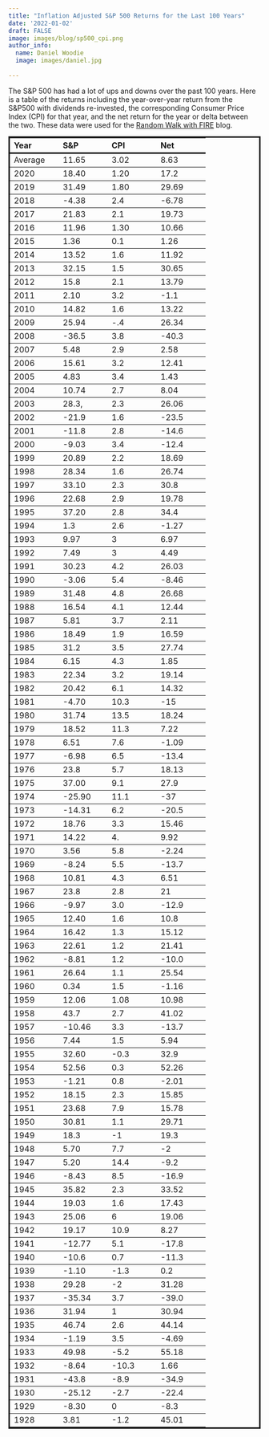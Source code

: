 ```yaml
---
title: "Inflation Adjusted S&P 500 Returns for the Last 100 Years"
date: '2022-01-02'
draft: FALSE
image: images/blog/sp500_cpi.png
author_info:
  name: Daniel Woodie
  image: images/daniel.jpg
  
---
```


<style>
td {
  width: 20%;
}

table {
  border: solid;
  margin: auto;
}

thead {
  border-bottom: solid;
}

tr {
  border-bottom: solid;
  border-width: thin;
}
</style>

The S&P 500 has had a lot of ups and downs over the past 100 years. Here is a table of the returns including the year-over-year return from the S&P500 with dividends re-invested, the corresponding Consumer Price Index (CPI) for that year, and the net return for the year or delta between the two. These data were used for the <a href="/blog/post-1/" target="_blank">Random Walk with FIRE</a> blog.





| Year        | S&P         | CPI           | Net         |
| :---        | :---        | :---          | :---        |
| Average     | 11.65       | 3.02          | 8.63        |
| 2020        | 18.40       | 1.20         | 17.2           |
| 2019        | 31.49       | 1.80        | 29.69           |
| 2018        | -4.38       | 2.4         | -6.78           |
| 2017        | 21.83       | 2.1         | 19.73           |
| 2016        | 11.96       | 1.30        | 10.66           |
| 2015        | 1.36        | 0.1         | 1.26           |
| 2014        | 13.52       | 1.6        | 11.92           |
| 2013        | 32.15       | 1.5        | 30.65           |
| 2012        | 15.8        | 2.1        | 13.79           |
| 2011        | 2.10        | 3.2        | -1.1           |
| 2010        | 14.82       | 1.6         | 13.22           |
| 2009        | 25.94       | -.4         | 26.34           |
| 2008        | -36.5       | 3.8        | -40.3           |
| 2007        | 5.48        | 2.9        | 2.58           |
| 2006        | 15.61       | 3.2         | 12.41           |
| 2005        | 4.83        | 3.4        | 1.43           |
| 2004        | 10.74       | 2.7        | 8.04           |
| 2003        | 28.3,       | 2.3        | 26.06           |
| 2002        | -21.9       | 1.6        | -23.5           |
| 2001        | -11.8       | 2.8         | -14.6           |
| 2000        | -9.03       | 3.4        | -12.4           |
| 1999        | 20.89       | 2.2         | 18.69           |
| 1998        | 28.34       | 1.6        | 26.74           |
| 1997        | 33.10       | 2.3        | 30.8           |
| 1996        | 22.68       | 2.9        | 19.78           |
| 1995        | 37.20       | 2.8        | 34.4           |
| 1994        | 1.3         | 2.6        | -1.27           |
| 1993        | 9.97        | 3         | 6.97           |
| 1992        | 7.49        | 3        | 4.49           |
| 1991        | 30.23       | 4.2        | 26.03           |
| 1990        | -3.06       | 5.4        | -8.46           |
| 1989        | 31.48       | 4.8        | 26.68           |
| 1988        | 16.54       | 4.1        | 12.44           |
| 1987        | 5.81        | 3.7        | 2.11           |
| 1986        | 18.49       | 1.9        | 16.59           |
| 1985        | 31.2        | 3.5        | 27.74           |
| 1984        | 6.15        | 4.3        | 1.85           |
| 1983        | 22.34       | 3.2        | 19.14           |
| 1982        | 20.42       | 6.1        | 14.32           |
| 1981        | -4.70       | 10.3        | -15           |
| 1980        | 31.74       | 13.5        | 18.24           |
| 1979        | 18.52       | 11.3        | 7.22           |
| 1978        | 6.51        | 7.6        | -1.09           |
| 1977        | -6.98       | 6.5        | -13.4           |
| 1976        | 23.8        | 5.7        | 18.13           |
| 1975        | 37.00       | 9.1        | 27.9           |
| 1974        | -25.90      | 11.1         | -37           |
| 1973        | -14.31      | 6.2        | -20.5           |
| 1972        | 18.76       | 3.3        | 15.46           |
| 1971        | 14.22       | 4.        | 9.92           |
| 1970        | 3.56        | 5.8        | -2.24           |
| 1969        | -8.24       | 5.5         | -13.7           |
| 1968        | 10.81       | 4.3         | 6.51           |
| 1967        | 23.8        | 2.8        | 21           |
| 1966        | -9.97       | 3.0        | -12.9           |
| 1965        | 12.40       | 1.6        | 10.8           |
| 1964        | 16.42       | 1.3        | 15.12           |
| 1963        | 22.61       | 1.2        | 21.41           |
| 1962        | -8.81       | 1.2        | -10.0           |
| 1961        | 26.64       | 1.1        | 25.54           |
| 1960        | 0.34        | 1.5        | -1.16           |
| 1959        | 12.06       | 1.08        | 10.98           |
| 1958        | 43.7        | 2.7        | 41.02           |
| 1957        | -10.46      | 3.3        | -13.7           |
| 1956        | 7.44        | 1.5        | 5.94           |
| 1955        | 32.60       | -0.3        | 32.9           |
| 1954        | 52.56       | 0.3        | 52.26           |
| 1953        | -1.21       | 0.8        | -2.01           |
| 1952        | 18.15       | 2.3        | 15.85           |
| 1951        | 23.68       | 7.9        | 15.78           |
| 1950        | 30.81       | 1.1        | 29.71           |
| 1949        | 18.3        | -1        | 19.3           |
| 1948        | 5.70        | 7.7        | -2           |
| 1947        | 5.20        | 14.4        | -9.2           |
| 1946        | -8.43       | 8.5        | -16.9           |
| 1945        | 35.82       | 2.3        | 33.52           |
| 1944        | 19.03       | 1.6        | 17.43           |
| 1943        | 25.06       | 6        | 19.06           |
| 1942        | 19.17       | 10.9        | 8.27           |
| 1941        | -12.77      | 5.1        | -17.8           |
| 1940        | -10.6       | 0.7        | -11.3           |
| 1939        | -1.10       | -1.3        | 0.2           |
| 1938        | 29.28       | -2        | 31.28           |
| 1937        | -35.34      | 3.7        | -39.0           |
| 1936        | 31.94       | 1        | 30.94           |
| 1935        | 46.74       | 2.6        | 44.14           |
| 1934        | -1.19       | 3.5        | -4.69           |
| 1933        | 49.98       | -5.2        | 55.18           |
| 1932        | -8.64       | -10.3        | 1.66           |
| 1931        | -43.8       | -8.9        | -34.9           |
| 1930        | -25.12      | -2.7        | -22.4           |
| 1929        | -8.30       | 0        | -8.3           |
| 1928        | 3.81        | -1.2        | 45.01           |  
